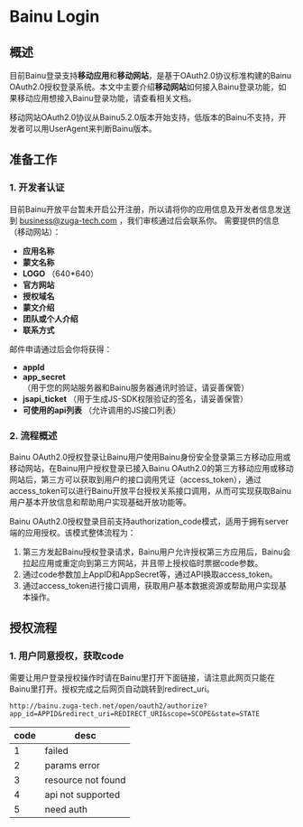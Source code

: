 # Bainu Login
## 概述
  目前Bainu登录支持**移动应用**和**移动网站**，是基于OAuth2.0协议标准构建的Bainu OAuth2.0授权登录系统。本文中主要介绍**移动网站**如何接入Bainu登录功能，如果移动应用想接入Bainu登录功能，请查看相关文档。

  移动网站OAuth2.0协议从Bainu5.2.0版本开始支持，低版本的Bainu不支持，开发者可以用UserAgent来判断Bainu版本。

## 准备工作
### 1. 开发者认证
   目前Bainu开放平台暂未开启公开注册，所以请将你的应用信息及开发者信息发送到 business@zuga-tech.com ，我们审核通过后会联系你。
   需要提供的信息（移动网站）：
   - **应用名称**
   - **蒙文名称**
   - **LOGO** （640*640）
   - **官方网站**
   - **授权域名**
   - **蒙文介绍**
   - **团队或个人介绍**
   - **联系方式**

   邮件申请通过后会你将获得：
   - **appId**
   - **app_secret** （用于您的网站服务器和Bainu服务器通讯时验证，请妥善保管）
   - **jsapi_ticket** （用于生成JS-SDK权限验证的签名，请妥善保管）
   - **可使用的api列表** （允许调用的JS接口列表）

### 2. 流程概述
  Bainu OAuth2.0授权登录让Bainu用户使用Bainu身份安全登录第三方移动应用或移动网站，在Bainu用户授权登录已接入Bainu OAuth2.0的第三方移动应用或移动网站后，第三方可以获取到用户的接口调用凭证（access_token），通过access_token可以进行Bainu开放平台授权关系接口调用，从而可实现获取Bainu用户基本开放信息和帮助用户实现基础开放功能等。
  
  Bainu OAuth2.0授权登录目前支持authorization_code模式，适用于拥有server端的应用授权。该模式整体流程为：
  1. 第三方发起Bainu授权登录请求，Bainu用户允许授权第三方应用后，Bainu会拉起应用或重定向到第三方网站，并且带上授权临时票据code参数。
  2. 通过code参数加上AppID和AppSecret等，通过API换取access_token。
  3. 通过access_token进行接口调用，获取用户基本数据资源或帮助用户实现基本操作。
  
## 授权流程
### 1. 用户同意授权，获取code
需要让用户登录授权操作时请在Bainu里打开下面链接，请注意此网页只能在Bainu里打开。授权完成之后网页自动跳转到redirect_uri。

```
http://bainu.zuga-tech.net/open/oauth2/authorize?app_id=APPID&redirect_uri=REDIRECT_URI&scope=SCOPE&state=STATE
```
|code|desc|
|----|----|
|1   |failed|
|2   |params error|
|3   |resource not found|
|4   |api not supported|
|5   |need auth|
